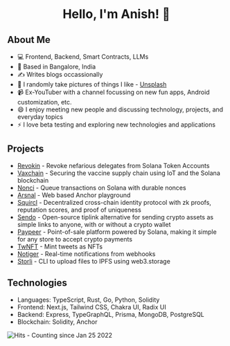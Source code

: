 <h1 align="center">Hello, I'm Anish! 👋</h1>

## About Me
- 💻 Frontend, Backend, Smart Contracts, LLMs
- 📍 Based in Bangalore, India
- ✍️ Writes blogs occassionally
- 📸 I randomly take pictures of things I like - [Unsplash](https://unsplash.com/@anishde)
- 📹 Ex-YouTuber with a channel focussing on new fun apps, Android customization, etc.
- 😄 I enjoy meeting new people and discussing technology, projects, and everyday topics
- ⚡️ I love beta testing and exploring new technologies and applications

## Projects
- [Revokin](https://revokin.com) - Revoke nefarious delegates from Solana Token Accounts
- [Vaxchain](https://vaxchain.xyz) - Securing the vaccine supply chain using IoT and the Solana blockchain
- [Nonci](https://nonci.xyz) - Queue transactions on Solana with durable nonces
- [Arsnal](https://arsnal.xyz) - Web based Anchor playground
- [Squircl](https://squircl.app) - Decentralized cross-chain identity protocol with zk proofs, reputation scores, and proof of uniqueness
- [Sendo](https://sendo.fun) - Open-source tiplink alternative for sending crypto assets as simple links to anyone, with or without a crypto wallet
- [Paypeer](https://paypeer.xyz) - Point-of-sale platform powered by Solana, making it simple for any store to accept crypto payments
- [TwNFT](https://github.com/AnishDe12020/twnft) - Mint tweets as NFTs
- [Notiger](https://github.com/AnishDe12020/notiger) - Real-time notifications from webhooks
- [Storli](https://github.com/AnishDe12020/storli) - CLI to upload files to IPFS using web3.storage

## Technologies
- Languages: TypeScript, Rust, Go, Python, Solidity
- Frontend: Next.js, Tailwind CSS, Chakra UI, Radix UI
- Backend: Express, TypeGraphQL, Prisma, MongoDB, PostgreSQL
- Blockchain: Solidity, Anchor

![Hits - Counting since Jan 25 2022](https://hits-app.vercel.app/hits?url=https%3A%2F%2Fgithub.com%2FAnishDe12020)
